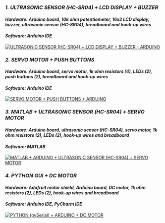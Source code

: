 ### _1. ULTRASONIC SENSOR (HC-SR04) + LCD DISPLAY + BUZZER_
#### _Hardware: Arduino board, 10k ohm potentiometer, 16x2 LCD display, buzzer, ultrasonic sensor (HC-SR04), breadboard and hook-up wires_
#### _Software: Arduino IDE_
[![ULTRASONIC SENSOR (HC-SR04) + LCD DISPLAY + BUZZER - ARDUINO](http://img.youtube.com/vi/sgeazQBOYPo/0.jpg)](https://www.youtube.com/watch?v=sgeazQBOYPo "ULTRASONIC SENSOR (HC-SR04) + LCD DISPLAY + BUZZER - ARDUINO")

### _2. SERVO MOTOR + PUSH BUTTONS_
#### _Hardware: Arduino board, servo motor, 1k ohm resistors (4), LEDs (2), push buttons (2), breadboard and hook-up wires_
#### _Software: Arduino IDE_
[![SERVO MOTOR + PUSH BUTTONS + ARDUINO](http://img.youtube.com/vi/6BE21QGpEQQ/0.jpg)](https://www.youtube.com/watch?v=6BE21QGpEQQ "SERVO MOTOR + PUSH BUTTONS + ARDUINO")

### _3. MATLAB + ULTRASONIC SENSOR (HC-SR04) + SERVO MOTOR_
#### _Hardware: Arduino board, ultrasonic sensor (HC-SR04), servo motor, 1k ohm resistors (2), LEDs (2), hook-up wires and breadboard_
#### _Software: MATLAB_
[![MATLAB + ARDUINO + ULTRASONIC SENSOR (HC-SR04) + SERVO MOTOR](http://img.youtube.com/vi/P7SwC4Z7_Vw/0.jpg)](https://www.youtube.com/watch?v=P7SwC4Z7_Vw "MATLAB + ARDUINO + ULTRASONIC SENSOR (HC-SR04) + SERVO MOTOR")

### _4. PYTHON GUI + DC MOTOR_
#### _Hardware: Adafruit motor shield, Arduino board, DC motor, 1k ohm resistors (2), LEDs (2), hook-up wires and breadboard_
#### _Software: Arduino IDE, PyCharm IDE_
[![PYTHON (pySerial) + ARDUINO + DC MOTOR](http://img.youtube.com/vi/9xUVlkRJ1rU/0.jpg)](https://www.youtube.com/watch?v=9xUVlkRJ1rU
 "PYTHON (pySerial) + ARDUINO + DC MOTOR")
